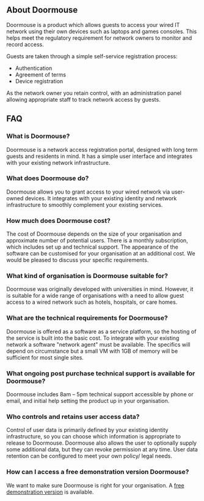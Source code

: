 ## About Doormouse

Doormouse is a product which allows guests to access your wired IT network using their own devices such as laptops and
games consoles. This helps meet the regulatory requirement for network owners to monitor and record access.

Guests are taken through a simple self-service registration process:

*  Authentication
*  Agreement of terms
*  Device registration

As the network owner you retain control, with an administration panel allowing appropriate staff to track network access
 by guests.

## FAQ

### What is Doormouse?

Doormouse is a network access registration portal, designed with long term guests and residents in mind. It has a
simple user interface and integrates with your existing network infrastructure.

### What does Doormouse do?

Doormouse allows you to grant access to your wired network via user-owned devices. It integrates with your existing
 identity and network infrastructure to smoothly complement your existing services.

### How much does Doormouse cost?

The cost of Doormouse depends on the size of your organisation and approximate number of potential users.  There is a
monthly subscription, which includes set up and technical support. The appearance of the software can be customised for your organisation at an additional cost. We would be pleased to discuss your specific requirements.

### What kind of organisation is Doormouse suitable for?

Doormouse was originally developed with universities in mind. However, it is suitable for a wide range of organisations
with a need to allow guest access to a wired network such as hotels, hospitals, or care homes.

### What are the technical requirements for Doormouse?

Doormouse is offered as a software as a service platform, so the hosting of the service is built into the basic cost.
To integrate with your existing network a software "network agent" must be available. The specifics will depend on
 circumstance but a small VM with 1GB of memory will be sufficient for most single sites.

### What ongoing post purchase technical support is available for Doormouse?

Doormouse includes 8am – 5pm technical support accessible by phone or email, and initial help setting the product up
in your organisation.

### Who controls and retains user access data?

Control of user data is primarily defined by your existing identity infrastructure, so you can choose which information
is appropriate to release to Doormouse. Doormouse also allows the user to optionally supply some additional data, but
they can revoke permission at any time. User data retention can be configured to meet your own policy/ legal needs.

### How can I access a free demonstration version Doormouse?

We want to make sure Doormouse is right for your organisation. A [free demonstration version](http://get.doormou.se) is available.

